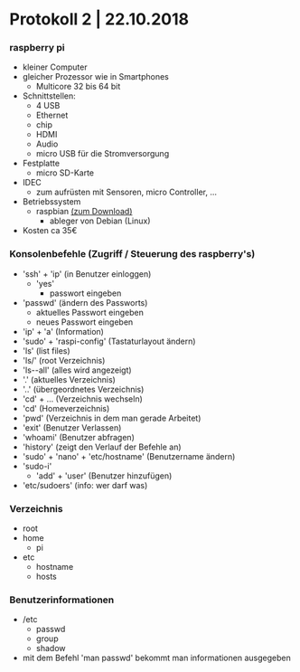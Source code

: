 # Protokoll 2 | 22.10.2018

### raspberry pi
   * kleiner Computer
   * gleicher Prozessor wie in Smartphones
      * Multicore 32 bis 64 bit
   * Schnittstellen:
      * 4 USB
      * Ethernet
      * chip
      * HDMI
      * Audio
      * micro USB für die Stromversorgung
   * Festplatte
      * micro SD-Karte
   * IDEC
      * zum aufrüsten mit Sensoren, micro Controller, ...
   * Betriebssystem
      * raspbian [(zum Download)](https://www.raspberrypi.org/downloads/)
         * ableger von Debian (Linux)
   * Kosten ca 35€
   
### Konsolenbefehle (Zugriff / Steuerung des raspberry's)
   * 'ssh' + 'ip' (in Benutzer einloggen)
      * 'yes'
         * passwort eingeben
   * 'passwd' (ändern des Passworts)
      * aktuelles Passwort eingeben
      * neues Passwort eingeben
   * 'ip' + 'a' (Information)
   * 'sudo' + 'raspi-config' (Tastaturlayout ändern)
   * 'ls' (list files)
   * 'ls/' (root Verzeichnis)
   * 'ls--all' (alles wird angezeigt)
   * '.' (aktuelles Verzeichnis)
   * '..' (übergeordnetes Verzeichnis)
   * 'cd' + ... (Verzeichnis wechseln)
   * 'cd' (Homeverzeichnis)
   * 'pwd' (Verzeichnis in dem man gerade Arbeitet)
   * 'exit' (Benutzer Verlassen)
   * 'whoami' (Benutzer abfragen)
   * 'history' (zeigt den Verlauf der Befehle an)
   * 'sudo' + 'nano' + 'etc/hostname' (Benutzername ändern)
   * 'sudo-i'
      * 'add' + 'user' (Benutzer hinzufügen)
   * 'etc/sudoers' (info: wer darf was)
   
### Verzeichnis
   * root
   * home
      * pi
   * etc
      * hostname
      * hosts
### Benutzerinformationen
   * /etc
      * passwd
      * group
      * shadow
   * mit dem Befehl 'man passwd' bekommt man informationen ausgegeben
